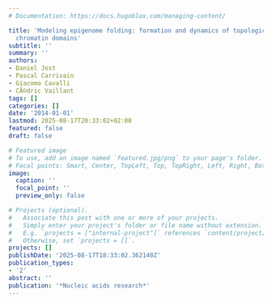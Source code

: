 ```yaml
---
# Documentation: https://docs.hugoblox.com/managing-content/

title: 'Modeling epigenome folding: formation and dynamics of topologically associated
  chromatin domains'
subtitle: ''
summary: ''
authors:
- Daniel Jost
- Pascal Carrivain
- Giacomo Cavalli
- CÃ©dric Vaillant
tags: []
categories: []
date: '2014-01-01'
lastmod: 2025-08-17T20:33:02+02:00
featured: false
draft: false

# Featured image
# To use, add an image named `featured.jpg/png` to your page's folder.
# Focal points: Smart, Center, TopLeft, Top, TopRight, Left, Right, BottomLeft, Bottom, BottomRight.
image:
  caption: ''
  focal_point: ''
  preview_only: false

# Projects (optional).
#   Associate this post with one or more of your projects.
#   Simply enter your project's folder or file name without extension.
#   E.g. `projects = ["internal-project"]` references `content/project/deep-learning/index.md`.
#   Otherwise, set `projects = []`.
projects: []
publishDate: '2025-08-17T18:33:02.362140Z'
publication_types:
- '2'
abstract: ''
publication: '*Nucleic acids research*'
---
```

